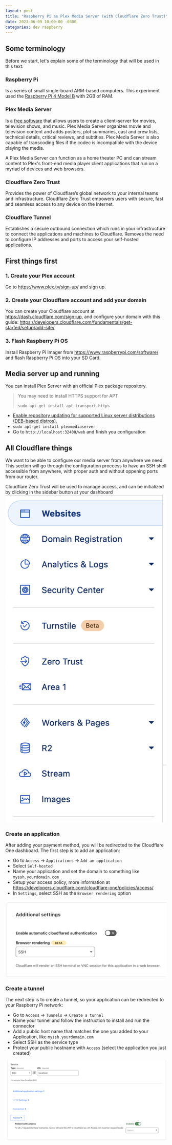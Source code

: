 ```yaml
---
layout: post
title: "Raspberry Pi as Plex Media Server (with Cloudflare Zero Trust)"
date: 2023-06-09 10:00:00 -0300
categories: dev raspberry
---
```


## Some terminology

Before we start, let's explain some of the terminology that will be used in this text:

### Raspberry Pi

Is a series of small single-board ARM-based computers. This experiment used the [Raspberry Pi 4 Model B](https://www.raspberrypi.com/products/raspberry-pi-4-model-b/) with 2GB of RAM.

### Plex Media Server

Is a [free software](https://www.plex.tv) that allows users to create a client–server for movies, television shows, and music. Plex Media Server organizes movie and television content and adds posters, plot summaries, cast and crew lists, technical details, critical reviews, and subtitles. Plex Media Server is also capable of transcoding files if the codec is incompatible with the device playing the media.

A Plex Media Server can function as a home theater PC and can stream content to Plex's front-end media player client applications that run on a myriad of devices and web browsers.

### Cloudflare Zero Trust

Provides the power of Cloudflare’s global network to your internal teams and infrastructure. Cloudflare Zero Trust empowers users with secure, fast and seamless access to any device on the Internet.

### Cloudflare Tunnel

Establishes a secure outbound connection which runs in your infrastructure to connect the applications and machines to Cloudflare. Removes the need to configure IP addresses and ports to access your self-hosted applications.

## First things first

### 1. Create your Plex account

Go to https://www.plex.tv/sign-up/ and sign up.

### 2. Create your Cloudflare account and add your domain

You can create your Cloudflare account at https://dash.cloudflare.com/sign-up, and configure your domain with this guide: https://developers.cloudflare.com/fundamentals/get-started/setup/add-site/

### 3. Flash Raspberry Pi OS

Install Raspberry Pi Imager from https://www.raspberrypi.com/software/ and flash Raspberry Pi OS into your SD Card.

## Media server up and running

You can install Plex Server with an official Plex package repository.

> You may need to install HTTPS support for APT
> ```
> sudo apt-get install apt-transport-https
> ```

* [Enable repository updating for supported Linux server distributions (DEB-based distros).](https://support.plex.tv/articles/235974187-enable-repository-updating-for-supported-linux-server-distributions/)
* `sudo apt-get install plexmediaserver`
* Go to `http://localhost:32400/web` and finish you configuration

## All Cloudflare things

We want to be able to configure our media server from anywhere we need. This section will go through the configuration proccess to have an SSH shell accessible from anywhere, with proper auth and without oppening ports from our router.

Cloudflare Zero Trust will be used to manage access, and can be initialized by clicking in the sidebar button at your dashboard ![cloudflare](/assets/cloudflare.png)

### Create an application
After adding your payment method, you will be redirected to the Cloudflare One dashboard. The first step is to add an application:

* Go to `Access` -> `Applications` -> `Add an application`
* Select `Self-hosted`
* Name your application and set the domain to something like `myssh.yourdomain.com`
* Setup your access policy, more information at https://developers.cloudflare.com/cloudflare-one/policies/access/
* In `Settings`, select SSH as the `Browser rendering` option

![settings](/assets/additional-settings.png)

### Create a tunnel
The next step is to create a tunnel, so your application can be redirected to your Raspberry Pi network:

* Go to `Access` -> `Tunnels` -> `Create a tunnel`
* Name your tunnel and follow the instruction to install and run the connector
* Add a public host name that matches the one you added to your Application, like `myssh.yourdomain.com`
* Select SSH as the service type
* Protect your public hostname with `Access` (select the application you just created)

![tunnel](/assets/tunnel-access.png)

